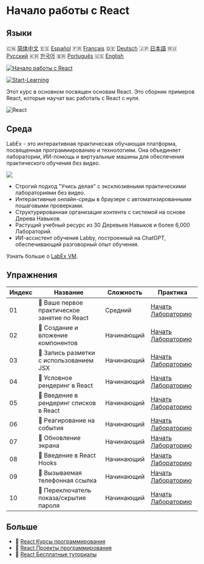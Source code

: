 # Начало работы с React

## Языки

🇨🇳 [简体中文](README_zh.md) 🇪🇸 [Español](README_es.md) 🇫🇷 [Français](README_fr.md) 🇩🇪 [Deutsch](README_de.md) 🇯🇵 [日本語](README_ja.md) 🇷🇺 [Русский](README_ru.md) 🇰🇷 [한국어](README_ko.md) 🇧🇷 [Português](README_pt.md) 🇺🇸 [English](README.md) 

[![Начало работы с React](https://cover-creator.labex.io/quick-start-with-react.png?lang=ru)](https://labex.io/ru/courses/quick-start-with-react)

[![Start-Learning](https://img.shields.io/badge/Start-Learning-whitesmoke?style=for-the-badge)](https://labex.io/ru/courses/quick-start-with-react)

Этот курс в основном посвящен основам React. Это сборник примеров React, которые научат вас работать с React с нуля.

![React](https://img.shields.io/badge/React-whitesmoke?style=for-the-badge&logo=react)


## Среда

LabEx - это интерактивная практическая обучающая платформа, посвященная программированию и технологиям. Она объединяет лаборатории, ИИ-помощь и виртуальные машины для обеспечения практического обучения без видео.

![](https://tutorial-screenshot.getvm.io/images/vm-1725247253.png)

- Строгий подход "Учись делая" с эксклюзивными практическими лабораториями без видео.
- Интерактивные онлайн-среды в браузере с автоматизированными пошаговыми проверками.
- Структурированная организация контента с системой на основе Дерева Навыков.
- Растущий учебный ресурс из 30 Деревьев Навыков и более 6,000 Лабораторий.
- ИИ-ассистент обучения Labby, построенный на ChatGPT, обеспечивающий разговорный опыт обучения.

Узнать больше о [LabEx VM](https://support.labex.io/using-labex/virtual-machine).

## Упражнения

|   Индекс | Название                                     | Сложность   | Практика                                                                                                                       |
|----------|----------------------------------------------|-------------|--------------------------------------------------------------------------------------------------------------------------------|
|       01 | 📖 Ваше первое практическое занятие по React | Средний     | <a target='_blank' href='https://labex.io/ru/tutorials/react-your-first-react-lab-92968'>Начать Лабораторию</a>                |
|       02 | 📖 Создание и вложение компонентов           | Начинающий  | <a target='_blank' href='https://labex.io/ru/tutorials/react-creating-and-nesting-components-100371'>Начать Лабораторию</a>    |
|       03 | 📖 Запись разметки с использованием JSX      | Начинающий  | <a target='_blank' href='https://labex.io/ru/tutorials/react-writing-markup-with-jsx-100376'>Начать Лабораторию</a>            |
|       04 | 📖 Условное рендеринг в React                | Начинающий  | <a target='_blank' href='https://labex.io/ru/tutorials/react-conditional-rendering-in-react-100370'>Начать Лабораторию</a>     |
|       05 | 📖 Введение в рендеринг списков в React      | Начинающий  | <a target='_blank' href='https://labex.io/ru/tutorials/react-rendering-react-lists-introduction-100372'>Начать Лабораторию</a> |
|       06 | 📖 Реагирование на события                   | Начинающий  | <a target='_blank' href='https://labex.io/ru/tutorials/react-responding-to-events-100373'>Начать Лабораторию</a>               |
|       07 | 📖 Обновление экрана                         | Начинающий  | <a target='_blank' href='https://labex.io/ru/tutorials/react-updating-the-screen-100374'>Начать Лабораторию</a>                |
|       08 | 📖 Введение в React Hooks                    | Начинающий  | <a target='_blank' href='https://labex.io/ru/tutorials/react-react-hooks-introduction-100375'>Начать Лабораторию</a>           |
|       09 | 📖 Вызываемая телефонная ссылка              | Начинающий  | <a target='_blank' href='https://labex.io/ru/tutorials/react-callable-telephone-link-38342'>Начать Лабораторию</a>             |
|       10 | 📖 Переключатель показа/скрытия пароля       | Начинающий  | <a target='_blank' href='https://labex.io/ru/tutorials/react-show-hide-password-toggle-38358'>Начать Лабораторию</a>           |

## Больше

- 🔗 [React Курсы программирования](https://github.com/labex-labs/awesome-programming-courses)
- 🔗 [React Проекты программирования](https://github.com/labex-labs/awesome-programming-projects)
- 🔗 [React Бесплатные туториалы](https://github.com/labex-labs/react-free-tutorials)

